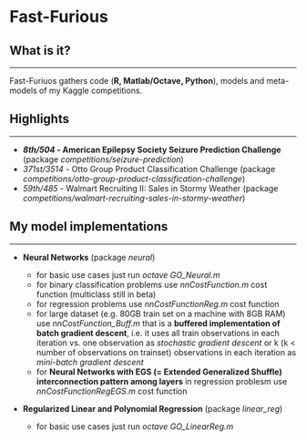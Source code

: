 # Fast-Furious


## What is it?
  -----------
  Fast-Furiuos gathers code (**R, Matlab/Octave, Python**), models and meta-models of my Kaggle competitions.
  

## Highlights
  -----------
  * **_8th/504_ - American Epilepsy Society Seizure Prediction Challenge** (package _competitions/seizure-prediction_)
  * _371st/3514_ - Otto Group Product Classification Challenge (package _competitions/otto-group-product-classification-challenge_)
  * _59th/485_ - Walmart Recruiting II: Sales in Stormy Weather (package _competitions/walmart-recruiting-sales-in-stormy-weather_)
  
## My model implementations 
  -----------
  * **Neural Networks** (package _neural_)
    + for basic use cases just run *octave GO_Neural.m*
    + for binary classification problems use _nnCostFunction.m_ cost function (multiclass still in beta)
    + for regression problems use _nnCostFunctionReg.m_ cost function 
    + for large dataset (e.g. 80GB train set on a machine with 8GB RAM) use _nnCostFunction_Buff.m_ that is a **buffered implementation of batch gradient descent**, i.e. it uses all train observations in each iteration vs. one observation as _stochastic gradient descent_ or k (k < number of observations on trainset) observations in each iteration as _mini-batch gradient descent_    
    + for **Neural Networks with EGS (= Extended Generalized Shuffle) interconnection pattern among layers** in regression problesm use _nnCostFunctionRegEGS.m_ cost function 
    
  * **Regularized Linear and Polynomial Regression** (package *linear_reg*)
    + for basic use cases just run *octave GO_LinearReg.m*
  
